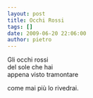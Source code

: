 ```yaml
---
layout: post
title: Occhi Rossi
tags: []
date: 2009-06-20 22:06:00
author: pietro
---
```

Gli occhi rossi<br/>del sole che hai<br/>appena visto tramontare<br/><div style="text-align: justify">come mai più lo rivedrai.<br/><br/>
